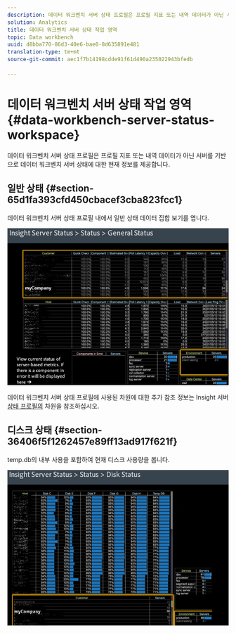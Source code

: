 ```yaml
---
description: 데이터 워크벤치 서버 상태 프로필은 프로필 지표 또는 내역 데이터가 아닌 서버를 기반으로 데이터 워크벤치 서버 상태에 대한 현재 정보를 제공합니다.
solution: Analytics
title: 데이터 워크벤치 서버 상태 작업 영역
topic: Data workbench
uuid: d8bba770-86d3-40e6-bae0-8d635891e481
translation-type: tm+mt
source-git-commit: aec1f7b14198cdde91f61d490a235022943bfedb

---
```



# 데이터 워크벤치 서버 상태 작업 영역{#data-workbench-server-status-workspace}

데이터 워크벤치 서버 상태 프로필은 프로필 지표 또는 내역 데이터가 아닌 서버를 기반으로 데이터 워크벤치 서버 상태에 대한 현재 정보를 제공합니다.

## 일반 상태 {#section-65d1fa393cfd450cbacef3cba823fcc1}

데이터 워크벤치 서버 상태 프로필 내에서 일반 상태 데이터 집합 보기를 엽니다.

![](assets/Managing_Server_Status.png)

데이터 워크벤치 서버 상태 프로필에 사용된 차원에 대한 추가 참조 정보는 Insight 서버 [상태 프로필의](../../../home/monitoring-installation/monitoring-appendix/monitoring-servers-profile.md#concept-8cbeb91e99bc42e2b52b22d551423f8a) 차원을 참조하십시오.

## 디스크 상태 {#section-36406f5f1262457e89ff13ad917f621f}

temp.db의 내부 사용을 포함하여 현재 디스크 사용량을 봅니다.

![](assets/Managing_Server_DiskStatus.png)

